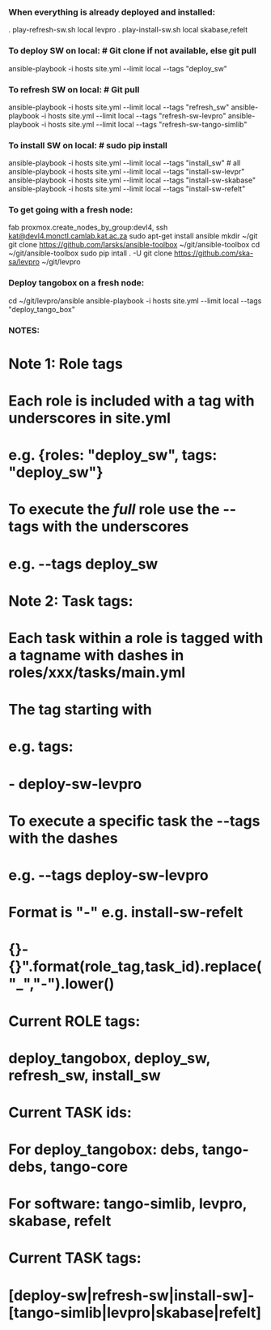 ### When everything is already deployed and installed:
. play-refresh-sw.sh local levpro
. play-install-sw.sh local skabase,refelt



### To deploy SW on local: # Git clone if not available, else git pull
ansible-playbook -i hosts site.yml --limit local --tags "deploy_sw"

### To refresh SW on local: # Git pull
ansible-playbook -i hosts site.yml --limit local --tags "refresh_sw"
ansible-playbook -i hosts site.yml --limit local --tags "refresh-sw-levpro"
ansible-playbook -i hosts site.yml --limit local --tags "refresh-sw-tango-simlib"

### To install SW on local: # sudo pip install
ansible-playbook -i hosts site.yml --limit local --tags "install_sw" # all
ansible-playbook -i hosts site.yml --limit local --tags "install-sw-levpr"
ansible-playbook -i hosts site.yml --limit local --tags "install-sw-skabase"
ansible-playbook -i hosts site.yml --limit local --tags "install-sw-refelt"

### To get going with a fresh node:
fab proxmox.create_nodes_by_group:devl4,
ssh kat@devl4.monctl.camlab.kat.ac.za
sudo apt-get install ansible
mkdir ~/git
git clone https://github.com/larsks/ansible-toolbox ~/git/ansible-toolbox
cd ~/git/ansible-toolbox
sudo pip intall . -U
git clone https://github.com/ska-sa/levpro ~/git/levpro

### Deploy tangobox on a fresh node:
cd ~/git/levpro/ansible
ansible-playbook -i hosts site.yml --limit local --tags "deploy_tango_box"


### NOTES: 

# Note 1: Role tags
# Each role is included with a tag with underscores in site.yml
#    e.g. {roles: "deploy_sw", tags: "deploy_sw"}
# To execute the _full_ role use the --tags with the underscores
#    e.g. --tags deploy_sw


# Note 2: Task tags:
# Each task within a role is tagged with a tagname with dashes in roles/xxx/tasks/main.yml
# The tag starting with
#    e.g. tags:
#           - deploy-sw-levpro
# To execute a specific task the --tags with the dashes
#    e.g. --tags deploy-sw-levpro
# Format is "<role-tag>-<task-addition>" e.g. install-sw-refelt
#    {}-{}".format(role_tag,task_id).replace("_","-").lower()

# Current ROLE tags:
#     deploy_tangobox, deploy_sw, refresh_sw, install_sw

# Current TASK ids:
#     For deploy_tangobox: debs, tango-debs, tango-core
#     For software:        tango-simlib, levpro, skabase, refelt
# Current TASK tags:
#     [deploy-sw|refresh-sw|install-sw]-[tango-simlib|levpro|skabase|refelt]

